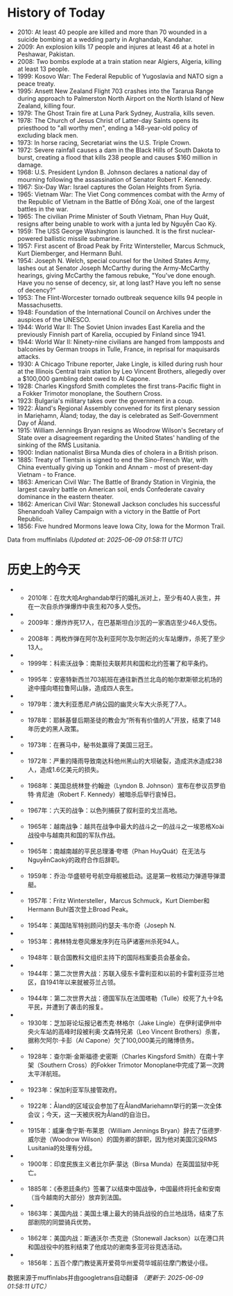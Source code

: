 # History of Today 

- 2010: At least 40 people are killed and more than 70 wounded in a suicide bombing at a wedding party in Arghandab, Kandahar.
- 2009: An explosion kills 17 people and injures at least 46 at a hotel in Peshawar, Pakistan.
- 2008: Two bombs explode at a train station near Algiers, Algeria, killing at least 13 people.
- 1999: Kosovo War: The Federal Republic of Yugoslavia and NATO sign a peace treaty.
- 1995: Ansett New Zealand Flight 703 crashes into the Tararua Range during approach to Palmerston North Airport on the North Island of New Zealand, killing four.
- 1979: The Ghost Train fire at Luna Park Sydney, Australia, kills seven.
- 1978: The Church of Jesus Christ of Latter-day Saints opens its priesthood to "all worthy men", ending a 148-year-old policy of excluding black men.
- 1973: In horse racing, Secretariat wins the U.S. Triple Crown.
- 1972: Severe rainfall causes a dam in the Black Hills of South Dakota to burst, creating a flood that kills 238 people and causes $160 million in damage.
- 1968: U.S. President Lyndon B. Johnson declares a national day of mourning following the assassination of Senator Robert F. Kennedy.
- 1967: Six-Day War: Israel captures the Golan Heights from Syria.
- 1965: Vietnam War: The Viet Cong commences combat with the Army of the Republic of Vietnam in the Battle of Đồng Xoài, one of the largest battles in the war.
- 1965: The civilian Prime Minister of South Vietnam, Phan Huy Quát, resigns after being unable to work with a junta led by Nguyễn Cao Kỳ.
- 1959: The USS George Washington is launched. It is the first nuclear-powered ballistic missile submarine.
- 1957: First ascent of Broad Peak by Fritz Wintersteller, Marcus Schmuck, Kurt Diemberger, and Hermann Buhl.
- 1954: Joseph N. Welch, special counsel for the United States Army, lashes out at Senator Joseph McCarthy during the Army-McCarthy hearings, giving McCarthy the famous rebuke, "You've done enough. Have you no sense of decency, sir, at long last? Have you left no sense of decency?"
- 1953: The Flint-Worcester tornado outbreak sequence kills 94 people in Massachusetts.
- 1948: Foundation of the International Council on Archives under the auspices of the UNESCO.
- 1944: World War II: The Soviet Union invades East Karelia and the previously Finnish part of Karelia, occupied by Finland since 1941.
- 1944: World War II: Ninety-nine civilians are hanged from lampposts and balconies by German troops in Tulle, France, in reprisal for maquisards attacks.
- 1930: A Chicago Tribune reporter, Jake Lingle, is killed during rush hour at the Illinois Central train station by Leo Vincent Brothers, allegedly over a $100,000 gambling debt owed to Al Capone.
- 1928: Charles Kingsford Smith completes the first trans-Pacific flight in a Fokker Trimotor monoplane, the Southern Cross.
- 1923: Bulgaria's military takes over the government in a coup.
- 1922: Åland's Regional Assembly convened for its first plenary session in Mariehamn, Åland; today, the day is celebrated as Self-Government Day of Åland.
- 1915: William Jennings Bryan resigns as Woodrow Wilson's Secretary of State over a disagreement regarding the United States' handling of the sinking of the RMS Lusitania.
- 1900: Indian nationalist Birsa Munda dies of cholera in a British prison.
- 1885: Treaty of Tientsin is signed to end the Sino-French War, with China eventually giving up Tonkin and Annam - most of present-day Vietnam - to France.
- 1863: American Civil War: The Battle of Brandy Station in Virginia, the largest cavalry battle on American soil, ends Confederate cavalry dominance in the eastern theater.
- 1862: American Civil War: Stonewall Jackson concludes his successful Shenandoah Valley Campaign with a victory in the Battle of Port Republic.
- 1856: Five hundred Mormons leave Iowa City, Iowa for the Mormon Trail.

Data from muffinlabs
*(Updated at: 2025-06-09 01:58:11 UTC)*

# 历史上的今天 

- -  2010年：在坎大哈Arghandab举行的婚礼派对上，至少有40人丧生，并在一次自杀炸弹爆炸中丧生和70多人受伤。
- -  2009年：爆炸炸死17人，在巴基斯坦白沙瓦的一家酒店至少46人受伤。
- -  2008年：两枚炸弹在阿尔及利亚阿尔及尔附近的火车站爆炸，杀死了至少13人。
- -  1999年：科索沃战争：南斯拉夫联邦共和国和北约签署了和平条约。
- -  1995年：安塞特新西兰703航班在通往新西兰北岛的帕尔默斯顿北机场的途中撞向塔拉鲁阿山脉，造成四人丧生。
- -  1979年：澳大利亚悉尼卢纳公园的幽灵火车大火杀死了7人。
- -  1978年：耶稣基督后期圣徒的教会为“所有有价值的人”开放，结束了148年历史的黑人政策。
- -  1973年：在赛马中，秘书处赢得了美国三冠王。
- -  1972年：严重的降雨导致南达科他州黑山的大坝破裂，造成洪水造成238人，造成1.6亿美元的损失。
- -  1968年：美国总统林登·约翰逊（Lyndon B. Johnson）宣布在参议员罗伯特·肯尼迪（Robert F. Kennedy）被暗杀后举行哀悼日。
- -  1967年：六​​天的战争：以色列捕获了叙利亚的戈兰高地。
- -  1965年：越南战争：越共在战争中最大的战斗之一的战斗之一埃恩格Xoài战役中与越南共和国的军队作战。
- -  1965年：南越南越的平民总理潘·夸塔（Phan HuyQuát）在无法与NguyễnCaokỳ的政府合作后辞职。
- -  1959年：乔治·华盛顿号号航空母舰被启动。这是第一枚核动力弹道导弹潜艇。
- -  1957年：Fritz Wintersteller，Marcus Schmuck，Kurt Diember和Hermann Buhl首次登上Broad Peak。
- -  1954年：美国陆军特别顾问约瑟夫·韦尔奇（Joseph N.
- -  1953年：弗林特龙卷风爆发序列在马萨诸塞州杀死94人。
- -  1948年：联合国教科文组织主持下的国际档案委员会基金会。
- -  1944年：第二次世界大战：苏联入侵东卡雷利亚和以前的卡雷利亚芬兰地区，自1941年以来就被芬兰占领。
- -  1944年：第二次世界大战：德国军队在法国塔勒（Tulle）绞死了九十9名平民，并遭到了袭击的报复。
- -  1930年：芝加哥论坛报记者杰克·林格尔（Jake Lingle）在伊利诺伊州中央火车站的高峰时段被利奥·文森特兄弟（Leo Vincent Brothers）杀害，据称欠阿尔·卡彭（Al Capone）欠了100,000美元的赌博债务。
- -  1928年：查尔斯·金斯福德·史密斯（Charles Kingsford Smith）在南十字架（Southern Cross）的Fokker Trimotor Monoplane中完成了第一次跨太平洋航班。
- -  1923年：保加利亚军队接管政府。
- -  1922年：Åland的区域议会参加了在ÅlandMariehamn举行的第一次全体会议；今天，这一天被庆祝为Åland的自治日。
- -  1915年：威廉·詹宁斯·布莱恩（William Jennings Bryan）辞去了伍德罗·威尔逊（Woodrow Wilson）的国务卿的辞职，因为他对美国沉没RMS Lusitania的处理有分歧。
- -  1900年：印度民族主义者比尔萨·蒙达（Birsa Munda）在英国监狱中死亡。
- -  1885年：《泰恩廷条约》签署了以结束中国战争，中国最终将托金和安南（当今越南的大部分）放弃到法国。
- -  1863年：美国内战：美国土壤上最大的骑兵战役的白兰地战场，结束了东部剧院的同盟骑兵优势。
- -  1862年：美国内战：斯通沃尔·杰克逊（Stonewall Jackson）以在港口共和国战役中的胜利结束了他成功的谢南多亚河谷竞选活动。
- -  1856年：五百个摩门教徒离开爱荷华州爱荷华城前往摩门教徒小径。

数据来源于muffinlabs并由googletrans自动翻译
*（更新于: 2025-06-09 01:58:11 UTC）*